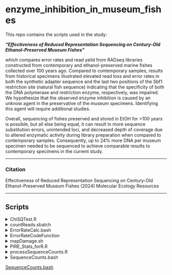 # enzyme_inhibition_in_museum_fishes

This repo contains the scripts used in the study:
  
  ***"Effectiveness of Reduced Representation Sequencing on Century-Old Ethanol-Preserved Museum Fishes"*** 

which compares error rates and read yeild from RADseq libraries constructed from contemporary and ethanol-preserved marine fishes collected over 100 years ago.  Compared to contemporary samples, results from historical specimens illustrated elevated read loss and error rates in both the synthetic adapter sequence and the last two positions of the Sbf1 restriction site (natural fish sequence) indicating that the specificity of both the DNA polymerase and restriction enzyme, respectively, was impaired. We hypothesize that the observed enzyme inhibition is caused by an unknow agent in the preservative of the museum specimens. Identifying this agent will require additional studies.

Overall, sequencing of fishes preserved and stored in EtOH for >100 years is possible, but all else being equal, it can result in more sequence substitution errors, unintended loci, and decreased depth of coverage due to altered enzymatic activity during library preparation when compared to contemporary samples. Consequently, up to 24% more DNA per museum specimen needed to be sequenced to achieve comparable results to contemporary specimens in the current study.

---
### Citation

Effectiveness of Reduced Representation Sequencing on Century-Old Ethanol-Preserved Museum Fishes (2024) Molecular Ecology Resources

---
## Scripts

<details><summary>ChiSQTest.R</summary>
<p>

[ChiSQTest.R](https://github.com/philippinespire/enzyme_inhibition_in_museum_fishes/blob/main/ChiSQTest.R)

</p>
</details>

<details><summary>countReads.sbatch</summary>
<p>

</p>
</details>
<details><summary>ErrorRateCalc.bash</summary>
<p>
[ErrorRateCalc.bash](https://github.com/philippinespire/enzyme_inhibition_in_museum_fishes/blob/main/ErrorRateCalc.bash)

</p>
</details>
<details><summary>ErrorRateCodeFunction</summary>
<p>
[ErrorRateCodeFunction](https://github.com/philippinespire/enzyme_inhibition_in_museum_fishes/blob/main/ErrorRateCodeFunction)

</p>
</details>
<details><summary>mapDamage.sh</summary>
<p>

[mapDamage.sh](https://github.com/philippinespire/enzyme_inhibition_in_museum_fishes/blob/main/mapDamage.sh)

</p>
</details>
<details><summary>PIRE_Stats_forR.R</summary>
<p>

[PIRE_Stats_forR.R](https://github.com/philippinespire/enzyme_inhibition_in_museum_fishes/blob/main/PIRE_Stats_forR.R)
</p>
</details>
<details><summary>processSequenceCounts.R</summary>
<p>

[processSequenceCounts.R](https://github.com/philippinespire/enzyme_inhibition_in_museum_fishes/blob/main/processSequenceCounts.R)

</p>
</details>
<details><summary>SequenceCounts.bash

[SequenceCounts.bash](https://github.com/philippinespire/enzyme_inhibition_in_museum_fishes/blob/main/SequenceCounts.bash)
</p>
</details>
